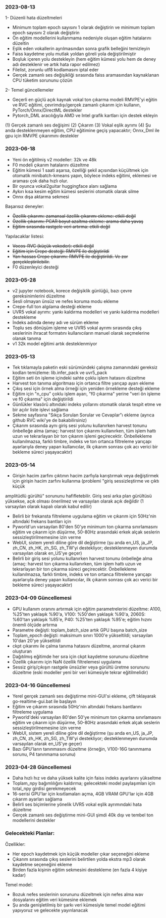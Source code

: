 ### 2023-08-13

1- Düzenli hata düzeltmeleri

- Minimum toplam epoch sayısını 1 olarak değiştirin ve minimum toplam epoch sayısını 2 olarak değiştirin
- Ön eğitim modellerini kullanmama nedeniyle oluşan eğitim hatalarını düzeltin
- Eşlik eden vokallerin ayrılmasından sonra grafik belleğini temizleyin
- Faiss kaydetme yolu mutlak yoldan göreli yola değiştirilmiştir
- Boşluk içeren yolu destekleyin (hem eğitim kümesi yolu hem de deney adı desteklenir ve artık hata rapor edilmez)
- Filelist, zorunlu utf8 kodlamasını iptal eder
- Gerçek zamanlı ses değişikliği sırasında faiss aramasından kaynaklanan CPU tüketim sorununu çözün

2- Temel güncellemeler

- Geçerli en güçlü açık kaynak vokal ton çıkarma modeli RMVPE'yi eğitin ve RVC eğitimi, çevrimdışı/gerçek zamanlı çıkarım için kullanın, PyTorch/Onnx/DirectML destekler
- Pytorch_DML aracılığıyla AMD ve Intel grafik kartları için destek ekleyin

(1) Gerçek zamanlı ses değişimi (2) Çıkarım (3) Vokal eşlik ayrımı (4) Şu anda desteklenmeyen eğitim, CPU eğitimine geçiş yapacaktır; Onnx_Dml ile gpu için RMVPE çıkarımını destekler

### 2023-06-18

- Yeni ön eğitilmiş v2 modeller: 32k ve 48k
- F0 modeli çıkarım hatalarını düzeltme
- Eğitim kümesi 1 saati aşarsa, özelliği şekil açısından küçültmek için otomatik minibatch-kmeans yapın, böylece indeks eğitimi, eklemesi ve araması çok daha hızlı olur.
- Bir oyunca vokal2guitar huggingface alanı sağlama
- Aykırı kısa kesim eğitim kümesi seslerini otomatik olarak silme
- Onnx dışa aktarma sekmesi

Başarısız deneyler:

- ~~Özellik çıkarımı: zamansal özellik çıkarımı ekleme: etkili değil~~
- ~~Özellik çıkarımı: PCAR boyut azaltma ekleme: arama daha yavaş~~
- ~~Eğitim sırasında rastgele veri artırma: etkili değil~~

Yapılacaklar listesi:

- ~~Vocos-RVC (küçük vokoder): etkili değil~~
- ~~Eğitim için Crepe desteği: RMVPE ile değiştirildi~~
- ~~Yarı hassas Crepe çıkarımı: RMVPE ile değiştirildi. Ve zor gerçekleştirilebilir.~~
- F0 düzenleyici desteği

### 2023-05-28

- v2 jupyter notebook, korece değişiklik günlüğü, bazı çevre gereksinimlerini düzeltme
- Sesli olmayan ünsüz ve nefes koruma modu ekleme
- Crepe-full ton algılama desteği ekleme
- UVR5 vokal ayrımı: yankı kaldırma modelleri ve yankı kaldırma modelleri destekleme
- İndeks adında deney adı ve sürüm ekleme
- Toplu ses dönüşüm işleme ve UVR5 vokal ayrımı sırasında çıkış seslerinin ihracat formatını kullanıcıların manuel olarak seçmelerine olanak tanıma
- v1 32k model eğitimi artık desteklenmiyor

### 2023-05-13

- Tek tıklamayla paketin eski sürümündeki çalışma zamanındaki gereksiz kodları temizleme: lib.infer_pack ve uvr5_pack
- Eğitim seti ön işleme içindeki sahte çoklu işlem hatasını düzeltme
- Harvest ton tanıma algoritması için ortanca filtre yarıçap ayarı ekleme
- Çıkış sesi için örnek alma örneği için yeniden örnekleme desteği ekleme
- Eğitim için "n_cpu" çoklu işlem ayarı, "f0 çıkarma" yerine "veri ön işleme ve f0 çıkarma" için değiştirildi
- Günlükler klasörü altındaki indeks yollarını otomatik olarak tespit etme ve bir açılır liste işlevi sağlama
- Sekme sayfasına "Sıkça Sorulan Sorular ve Cevaplar"ı ekleme (ayrıca github RVC wiki'ye de bakabilirsiniz)
- Çıkarım sırasında aynı giriş sesi yolunu kullanırken harvest tonunu önbelleğe alma (amaç: harvest ton çıkarımı kullanırken, tüm işlem hattı uzun ve tekrarlayan bir ton çıkarım işlemi geçirecektir. Önbellekleme kullanılmazsa, farklı timbre, indeks ve ton ortanca filtreleme yarıçapı ayarlarıyla deney yapan kullanıcılar, ilk çıkarım sonrası çok acı verici bir bekleme süreci yaşayacaktır)

### 2023-05-14

- Girişin hacim zarfını çıktının hacim zarfıyla karıştırmak veya değiştirmek için girişin hacim zarfını kullanma (problemi "giriş sessizleştirme ve çıktı küçük

amplitüdlü gürültü" sorununu hafifletebilir. Giriş sesi arka plan gürültüsü yüksekse, açık olması önerilmez ve varsayılan olarak açık değildir (1 varsayılan olarak kapalı olarak kabul edilir)

- Belirli bir frekansta filtreleme uygulama eğitim ve çıkarım için 50Hz'nin altındaki frekans bantları için
- Pyworld'un varsayılan 80'den 50'ye minimum ton çıkarma sınırlamasını eğitim ve çıkarım için düşürme, 50-80Hz arasındaki erkek alçak seslerin sessizleştirilmemesine izin verme
- WebUI, sistem yereli diline göre dil değiştirme (şu anda en_US, ja_JP, zh_CN, zh_HK, zh_SG, zh_TW'yi destekliyor; desteklenmeyen durumda varsayılan olarak en_US'ye geçer)
- Belirli bir giriş sesi yolunu kullanırken harvest tonunu önbelleğe alma (amaç: harvest ton çıkarma kullanırken, tüm işlem hattı uzun ve tekrarlayan bir ton çıkarma süreci geçirecektir. Önbellekleme kullanılmazsa, farklı timbre, indeks ve ton ortanca filtreleme yarıçapı ayarlarıyla deney yapan kullanıcılar, ilk çıkarım sonrası çok acı verici bir bekleme süreci yaşayacaktır)

### 2023-04-09 Güncellemesi

- GPU kullanım oranını artırmak için eğitim parametrelerini düzeltme: A100, %25'ten yaklaşık %90'a, V100: %50'den yaklaşık %90'a, 2060S: %60'tan yaklaşık %85'e, P40: %25'ten yaklaşık %95'e; eğitim hızını önemli ölçüde artırma
- Parametre değişti: toplam_batch_size artık GPU başına batch_size
- Toplam_epoch değişti: maksimum sınırı 1000'e yükseltildi; varsayılan 10'dan 20'ye yükseltildi
- ckpt çıkarımı ile çalma tanıma hatasını düzeltme, anormal çıkarım oluşturan
- Dağıtılmış eğitimde her sıra için ckpt kaydetme sorununu düzeltme
- Özellik çıkarımı için NaN özellik filtrelemesi uygulama
- Sessiz giriş/çıkışın rastgele ünsüzler veya gürültü üretme sorununu düzeltme (eski modeller yeni bir veri kümesiyle tekrar eğitilmelidir)

### 2023-04-16 Güncellemesi

- Yerel gerçek zamanlı ses değiştirme mini-GUI'si ekleme, çift tıklayarak go-realtime-gui.bat ile başlayın
- Eğitim ve çıkarım sırasında 50Hz'nin altındaki frekans bantlarını filtreleme uygulama
- Pyworld'deki varsayılan 80'den 50'ye minimum ton çıkarma sınırlamasını eğitim ve çıkarım için düşürme, 50-80Hz arasındaki erkek alçak seslerin sessizleştirilmemesine izin verme
- WebUI, sistem yereli diline göre dil değiştirme (şu anda en_US, ja_JP, zh_CN, zh_HK, zh_SG, zh_TW'yi destekliyor; desteklenmeyen durumda varsayılan olarak en_US'ye geçer)
- Bazı GPU'ların tanınmasını düzeltme (örneğin, V100-16G tanınmama sorunu, P4 tanınmama sorunu)

### 2023-04-28 Güncellemesi

- Daha hızlı hız ve daha yüksek kalite için faiss indeks ayarlarını yükseltme
- Toplam_npy bağımlılığını kaldırma; gelecekteki model paylaşımları için total_npy girdisi gerekmeyecek
- 16-serisi GPU'lar için kısıtlamaları açma, 4GB VRAM GPU'lar için 4GB çıkarım ayarları sağlama
- Belirli ses biçimlerine yönelik UVR5 vokal eşlik ayrımındaki hata düzeltme
- Gerçek zamanlı ses değiştirme mini-GUI şimdi 40k dışı ve tembel ton modellerini destekler

### Gelecekteki Planlar:

Özellikler:

- Her epoch kaydetmek için küçük modeller çıkar seçeneğini ekleme
- Çıkarım sırasında çıkış seslerini belirtilen yolda ekstra mp3 olarak kaydetme seçeneğini ekleme
- Birden fazla kişinin eğitim sekmesini destekleme (en fazla 4 kişiye kadar)

Temel model:

- Bozuk nefes seslerinin sorununu düzeltmek için nefes alma wav dosyalarını eğitim veri kümesine eklemek
- Şu anda genişletilmiş bir şarkı veri kümesiyle temel model eğitimi yapıyoruz ve gelecekte yayınlanacak
